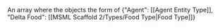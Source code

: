 An array where the objects the form of {"Agent": [[Agent Entity Type]], "Delta Food": [[MSML Scaffold 2/Types/Food Type|Food Type]]}